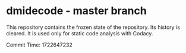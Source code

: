 # dmidecode - master branch

This repository contains the frozen state of the repository.
Its history is cleared. It is used only for static code
analysis with Codacy.

Commit Time: 1722647232
